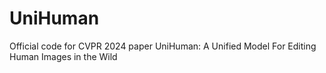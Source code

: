 # UniHuman
Official code for CVPR 2024 paper UniHuman: A Unified Model For Editing Human Images in the Wild
